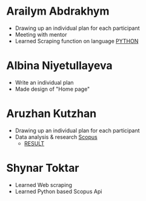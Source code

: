 # Arailym Abdrakhym
* Drawing up an individual plan for each participant
* Meeting with mentor
* Learned Scraping function on language [PYTHON](https://www.crummy.com/software/BeautifulSoup/bs4/doc/)

# Albina Niyetullayeva
* Write an individual plan
* Made design of "Home page"

# Aruzhan Kutzhan
* Drawing up an individual plan for each participant
* Data analysis & research [Scopus](https://www.scopus.com/home.uri)
    + [RESULT](https://docs.google.com/document/d/1Ta4128CFzkcrBMvRke5jvMiiEmyoV1sWO_PaUwusOU8/edit)

# Shynar Toktar
* Learned Web scraping
* Learned Python based Scopus Api
